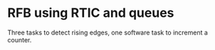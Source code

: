 # RFB using RTIC and queues

Three tasks to detect rising edges, one software task to increment a counter.
